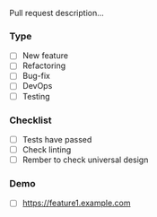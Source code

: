 Pull request description...

### Type
- [ ] New feature
- [ ] Refactoring
- [ ] Bug-fix
- [ ] DevOps
- [ ] Testing

### Checklist
- [ ] Tests have passed
- [ ] Check linting
- [ ] Rember to check universal design

### Demo
- [ ] https://feature1.example.com
